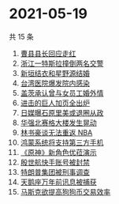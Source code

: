 # 2021-05-19

共 15 条

<!-- BEGIN -->
<!-- 最后更新时间 Wed May 19 2021 18:07:15 GMT+0800 (China Standard Time) -->

1. [曹县县长回应走红](https://www.zhihu.com/search?q=曹县)
2. [浙江一特斯拉撞倒两名交警](https://www.zhihu.com/search?q=特斯拉)
3. [新垣结衣和星野源结婚](https://www.zhihu.com/search?q=新垣结衣结婚)
4. [台湾医院爆发院内感染](https://www.zhihu.com/search?q=台湾疫情)
5. [盖茨承认曾与女员工婚外情](https://www.zhihu.com/search?q=比尔盖茨)
6. [进击的巨人加页全出炉](https://www.zhihu.com/search?q=进击的巨人)
7. [日媒曝石原里美或退圈从政](https://www.zhihu.com/search?q=石原里美)
8. [华强北赛格大楼发生晃动](https://www.zhihu.com/search?q=华强北)
9. [林书豪谈无法重返 NBA](https://www.zhihu.com/search?q=林书豪)
10. [鸿蒙系统将支持第三方手机](https://www.zhihu.com/search?q=鸿蒙系统)
11. [《原神》新角色优菈演示](https://www.zhihu.com/search?q=原神)
12. [殷世航快手账号被封禁](https://www.zhihu.com/search?q=殷世航)
13. [特朗普集团被刑事调查](https://www.zhihu.com/search?q=特朗普)
14. [天鹅座万年前讯息被捕获](https://www.zhihu.com/search?q=天鹅座)
15. [马斯克欲提高狗狗币交易效率](https://www.zhihu.com/search?q=马斯克)

<!-- END -->
